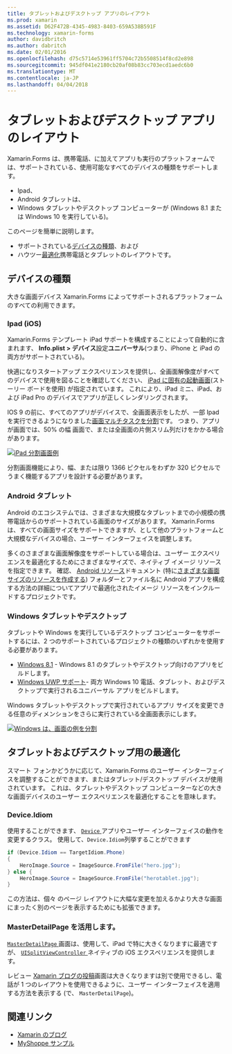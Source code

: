 ```yaml
---
title: タブレットおよびデスクトップ アプリのレイアウト
ms.prod: xamarin
ms.assetid: D62F472B-4345-4983-8403-659A538B591F
ms.technology: xamarin-forms
author: davidbritch
ms.author: dabritch
ms.date: 02/01/2016
ms.openlocfilehash: d75c5714e53961ff5704c72b5508514f8cd2e898
ms.sourcegitcommit: 945df041e2180cb20af08b83cc703ecd1aedc6b0
ms.translationtype: MT
ms.contentlocale: ja-JP
ms.lasthandoff: 04/04/2018
---
```

# <a name="layout-for-tablet-and-desktop-apps"></a>タブレットおよびデスクトップ アプリのレイアウト

Xamarin.Forms は、携帯電話、に加えてアプリも実行のプラットフォームでは、サポートされている、使用可能なすべてのデバイスの種類をサポートします。

* Ipad、
* Android タブレットは、
* Windows タブレットやデスクトップ コンピューターが (Windows 8.1 または Windows 10 を実行している)。

このページを簡単に説明します。

* サポートされている[デバイスの種類](#Device_Types)、および
* ハウツー[最適化](#optimize)携帯電話とタブレットのレイアウトです。

<a name="Device_Types" />

## <a name="device-types"></a>デバイスの種類

大きな画面デバイス Xamarin.Forms によってサポートされるプラットフォームのすべての利用できます。

### <a name="ipads-ios"></a>Ipad (iOS)

Xamarin.Forms テンプレート iPad サポートを構成することによって自動的に含まれます、 **Info.plist > デバイス**設定**ユニバーサル**(つまり、iPhone と iPad の両方がサポートされている)。

快適になりスタートアップ エクスペリエンスを提供し、全画面解像度がすべてのデバイスで使用を図ることを確認してください、 [iPad に固有の起動画面](~/ios/app-fundamentals/images-icons/launch-screens.md)(ストーリー ボードを使用) が指定されています。 これにより、iPad ミニ、iPad、および iPad Pro のデバイスでアプリが正しくレンダリングされます。

IOS 9 の前に、すべてのアプリがデバイスで、全画面表示をしたが、一部 Ipad を実行できるようになりました[画面マルチタスクを分割](~/ios/platform/multitasking.md)です。
つまり、アプリが画面では、50% の幅 画面で、または全画面の片側スリム列だけをかかる場合があります。

[![](tablet-images/ipad-sml.png "iPad 分割画面例")](tablet-images/ipad.png#lightbox "iPad 分割画面の例")

分割画面機能により、幅、または限り 1366 ピクセルをわずか 320 ピクセルでうまく機能するアプリを設計する必要があります。

### <a name="android-tablets"></a>Android タブレット

Android のエコシステムでは、さまざまな大規模なタブレットまでの小規模の携帯電話からのサポートされている画面のサイズがあります。 Xamarin.Forms は、すべての画面サイズをサポートできますが、として他のプラットフォームと大規模なデバイスの場合、ユーザー インターフェイスを調整します。

多くのさまざまな画面解像度をサポートしている場合は、ユーザー エクスペリエンスを最適化するためにさまざまなサイズで、ネイティブ イメージ リソースを指定できます。
確認、 [Android リソース](~/android/app-fundamentals/resources-in-android/index.md)ドキュメント (特に[さまざまな画面サイズのリソースを作成する](~/android/app-fundamentals/resources-in-android/resources-for-varying-screens.md)) フォルダーとファイル名に Android アプリを構成する方法の詳細についてアプリで最適化されたイメージ リソースをインクルードするプロジェクトです。

### <a name="windows-tablets-and-desktops"></a>Windows タブレットやデスクトップ

タブレットや Windows を実行しているデスクトップ コンピューターをサポートするには、2 つのサポートされているプロジェクトの種類のいずれかを使用する必要があります。

* [Windows 8.1](~/xamarin-forms/platform/windows/installation/tablet.md) -
  Windows 8.1 のタブレットやデスクトップ向けのアプリをビルドします。
* [Windows UWP サポート](~/xamarin-forms/platform/windows/installation/universal.md)-
  両方 Windows 10 電話、タブレット、およびデスクトップで実行されるユニバーサル アプリをビルドします。

Windows タブレットやデスクトップで実行されているアプリ サイズを変更できる任意のディメンションをさらに実行されている全画面表示にします。

[![](tablet-images/splitscreen-sml.png "Windows は、画面の例を分割")](tablet-images/splitscreen.png#lightbox "Windows 分割画面の例")


<a name="optimize" />

## <a name="optimizing-for-tablet-and-desktop"></a>タブレットおよびデスクトップ用の最適化

スマート フォンかどうかに応じて、Xamarin.Forms のユーザー インターフェイスを調整することができます、またはタブレット/デスクトップ デバイスが使用されています。 これは、タブレットやデスクトップ コンピューターなどの大きな画面デバイスのユーザー エクスペリエンスを最適化することを意味します。


### <a name="deviceidiom"></a>Device.Idiom

使用することができます、 [ `Device` ](~/xamarin-forms/platform/device.md)アプリやユーザー インターフェイスの動作を変更するクラス。 使用して、`Device.Idiom`列挙することができます

```csharp
if (Device.Idiom == TargetIdiom.Phone)
{
    HeroImage.Source = ImageSource.FromFile("hero.jpg");
} else {
    HeroImage.Source = ImageSource.FromFile("herotablet.jpg");
}
```

この方法は、個々 のページ レイアウトに大幅な変更を加えるかより大きな画面にまったく別のページを表示するためにも拡張できます。

### <a name="leveraging-masterdetailpage"></a>MasterDetailPage を活用します。

[ `MasterDetailPage` ](https://developer.xamarin.com/api/type/Xamarin.Forms.MasterDetailPage/)画面は、使用して、iPad で特に大きくなりますに最適ですが、 [ `UISplitViewController` ](https://developer.xamarin.com/api/type/UIKit.UISplitViewController/)ネイティブの iOS エクスペリエンスを提供します。

レビュー [Xamarin ブログの投稿](https://blog.xamarin.com/bringing-xamarin-forms-apps-to-tablets/)画面は大きくなりますは別で使用できるし、電話が 1 つのレイアウトを使用できるように、ユーザー インターフェイスを適用する方法を表示する (で、 `MasterDetailPage`)。



## <a name="related-links"></a>関連リンク

- [Xamarin のブログ](https://blog.xamarin.com/bringing-xamarin-forms-apps-to-tablets/)
- [MyShoppe サンプル](https://github.com/jamesmontemagno/myshoppe)
